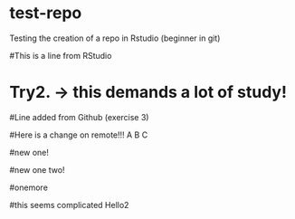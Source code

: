 # test-repo
Testing the creation of a repo in Rstudio (beginner in git)

#This is a line from RStudio

# Try2. -> this demands a lot of study!
#Line added from Github (exercise 3) 

#Here is a change on remote!!! A B C


#new one!

#new one two!

#onemore


#this seems complicated
Hello2

